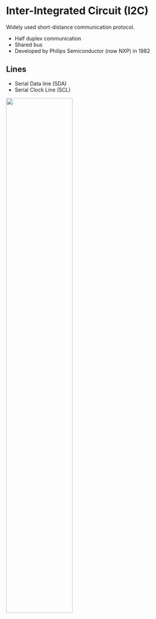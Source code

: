 # Inter-Integrated Circuit (I2C)

Widely used short-distance communication protocol.

- Half duplex communication
- Shared bus
- Developed by Philips Semiconductor (now NXP) in 1982

## Lines
- Serial Data line (SDA)
- Serial Clock Line (SCL)

<img src="https://upload.wikimedia.org/wikipedia/commons/3/3e/I2C.svg" width="60%">